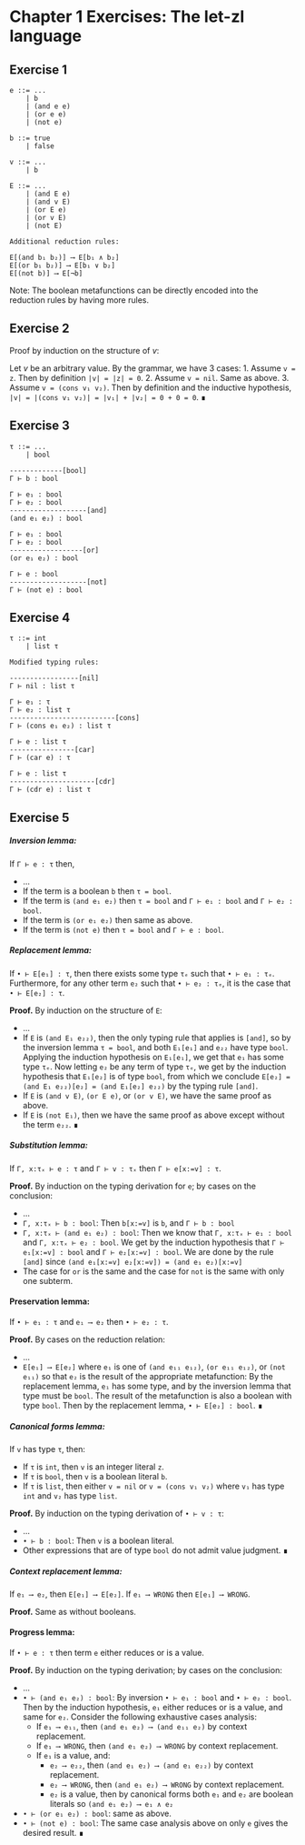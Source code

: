 # Chapter 1 Exercises: The let-zl language

## Exercise 1

    e ::= ...
        | b
        | (and e e)
        | (or e e)
        | (not e)

    b ::= true
        | false

    v ::= ...
        | b

    E ::= ...
        | (and E e)
        | (and v E)
        | (or E e)
        | (or v E)
        | (not E)

    Additional reduction rules:

    E[(and b₁ b₂)] ⟶ E[b₁ ∧ b₂]
    E[(or b₁ b₂)] ⟶ E[b₁ ∨ b₂]
    E[(not b)] ⟶ E[¬b]

Note: The boolean metafunctions can be directly encoded into the reduction rules by having more rules.

## Exercise 2

Proof by induction on the structure of _v_:

Let _v_ be an arbitrary value. By the grammar, we have 3 cases:
1\. Assume `v = z`. Then by definition `|v| = |z| = 0`.
2\. Assume `v = nil`. Same as above.
3\. Assume `v = (cons v₁ v₂)`. Then by definition and the inductive hypothesis, `|v| = |(cons v₁ v₂)| = |v₁| + |v₂| = 0 + 0 = 0`. ∎

## Exercise 3

    τ ::= ...
        | bool

    -------------[bool]
    Γ ⊢ b : bool

    Γ ⊢ e₁ : bool
    Γ ⊢ e₂ : bool
    -------------------[and]
    (and e₁ e₂) : bool

    Γ ⊢ e₁ : bool
    Γ ⊢ e₂ : bool
    ------------------[or]
    (or e₁ e₂) : bool

    Γ ⊢ e : bool
    -------------------[not]
    Γ ⊢ (not e) : bool

## Exercise 4

    τ ::= int
        | list τ

    Modified typing rules:

    -----------------[nil]
    Γ ⊢ nil : list τ

    Γ ⊢ e₁ : τ
    Γ ⊢ e₂ : list τ
    --------------------------[cons]
    Γ ⊢ (cons e₁ e₂) : list τ

    Γ ⊢ e : list τ
    ----------------[car]
    Γ ⊢ (car e) : τ

    Γ ⊢ e : list τ
    ---------------------[cdr]
    Γ ⊢ (cdr e) : list τ

## Exercise 5

##### Inversion lemma:

If `Γ ⊢ e : τ` then,

-   ...
-   If the term is a boolean `b` then `τ = bool`.
-   If the term is `(and e₁ e₂)` then `τ = bool` and `Γ ⊢ e₁ : bool` and `Γ ⊢ e₂ : bool`.
-   If the term is `(or e₁ e₂)` then same as above.
-   If the term is `(not e)` then `τ = bool` and `Γ ⊢ e : bool`.

##### Replacement lemma:

If `• ⊢ E[e₁] : τ`, then there exists some type `τₑ` such that `• ⊢ e₁ : τₑ`. Furthermore, for any other term `e₂` such that `• ⊢ e₂ : τₑ`, it is the case that `• ⊢ E[e₂] : τ`.

**Proof.** By induction on the structure of `E`:

-   ...
-   If `E` is `(and E₁ e₂₂)`, then the only typing rule that applies is `[and]`, so by the inversion lemma `τ = bool`, and both `E₁[e₁]` and `e₂₂` have type `bool`. Applying the induction hypothesis on `E₁[e₁]`, we get that `e₁` has some type `τₑ`. Now letting `e₂` be any term of type `τₑ`, we get by the induction hypothesis that `E₁[e₂]` is of type `bool`, from which we conclude `E[e₂] = (and E₁ e₂₂)[e₂] = (and E₁[e₂] e₂₂)` by the typing rule `[and]`.
-   If `E` is `(and v E)`, `(or E e)`, or `(or v E)`, we have the same proof as above.
-   If `E` is `(not E₁)`, then we have the same proof as above except without the term `e₂₂`. ∎

##### Substitution lemma:

If `Γ, x:τₓ ⊢ e : τ` and `Γ ⊢ v : τₓ` then `Γ ⊢ e[x:=v] : τ`.

**Proof.** By induction on the typing derivation for `e`; by cases on the conclusion:

-   ...
-   `Γ, x:τₓ ⊢ b : bool`: Then `b[x:=v]` is `b`, and `Γ ⊢ b : bool`
-   `Γ, x:τₓ ⊢ (and e₁ e₂) : bool`: Then we know that `Γ, x:τₓ ⊢ e₁ : bool` and `Γ, x:τₓ ⊢ e₂ : bool`. We get by the induction hypothesis that `Γ ⊢ e₁[x:=v] : bool` and `Γ ⊢ e₂[x:=v] : bool`. We are done by the rule `[and]` since `(and e₁[x:=v] e₂[x:=v]) = (and e₁ e₂)[x:=v]`
-   The case for `or` is the same and the case for `not` is the same with only one subterm.

#### Preservation lemma:

If `• ⊢ e₁ : τ` and `e₁ ⟶ e₂` then `• ⊢ e₂ : τ`.

**Proof.** By cases on the reduction relation:

-   ...
-   `E[e₁] ⟶ E[e₂]` where `e₁` is one of `(and e₁₁ e₁₂)`, `(or e₁₁ e₁₂)`, or `(not e₁₁)` so that `e₂` is the result of the appropriate metafunction: By the replacement lemma, `e₁` has some type, and by the inversion lemma that type must be `bool`. The result of the metafunction is also a boolean with type `bool`. Then by the replacement lemma, `• ⊢ E[e₂] : bool`. ∎

##### Canonical forms lemma:

If `v` has type `τ`, then:

-   If `τ` is `int`, then `v` is an integer literal `z`.
-   If `τ` is `bool`, then `v` is a boolean literal `b`.
-   If `τ` is `list`, then either `v = nil` or `v = (cons v₁ v₂)` where `v₁` has type `int` and `v₂` has type `list`.

**Proof.** By induction on the typing derivation of `• ⊢ v : τ`:

-   ...
-   `• ⊢ b : bool`: Then `v` is a boolean literal.
-   Other expressions that are of type `bool` do not admit value judgment. ∎

##### Context replacement lemma:

If `e₁ ⟶ e₂`, then `E[e₁] ⟶ E[e₂]`. If `e₁ ⟶ WRONG` then `E[e₁] ⟶ WRONG`.

**Proof.**
Same as without booleans.

#### Progress lemma:

If `• ⊢ e : τ` then term `e` either reduces or is a value.

**Proof.** By induction on the typing derivation; by cases on the conclusion:

-   ...
-   `• ⊢ (and e₁ e₂) : bool`: By inversion `• ⊢ e₁ : bool` and `• ⊢ e₂ : bool`. Then by the induction hypothesis, `e₁` either reduces or is a value, and same for `e₂`. Consider the following exhaustive cases analysis:
    -   If `e₁ ⟶ e₁₁`, then `(and e₁ e₂) ⟶ (and e₁₁ e₂)` by context replacement.
    -   If `e₁ ⟶ WRONG`, then `(and e₁ e₂) ⟶ WRONG` by context replacement.
    -   If `e₁` is a value, and:
        -   `e₂ ⟶ e₂₂`, then `(and e₁ e₂) ⟶ (and e₁ e₂₂)` by context replacement.
        -   `e₂ ⟶ WRONG`, then `(and e₁ e₂) ⟶ WRONG` by context replacement.
        -   `e₂` is a value, then by canonical forms both `e₁` and `e₂` are boolean literals so `(and e₁ e₂) ⟶ e₁ ∧ e₂`
-   `• ⊢ (or e₁ e₂) : bool`: same as above.
-   `• ⊢ (not e) : bool`: The same case analysis above on only `e` gives the desired result. ∎
